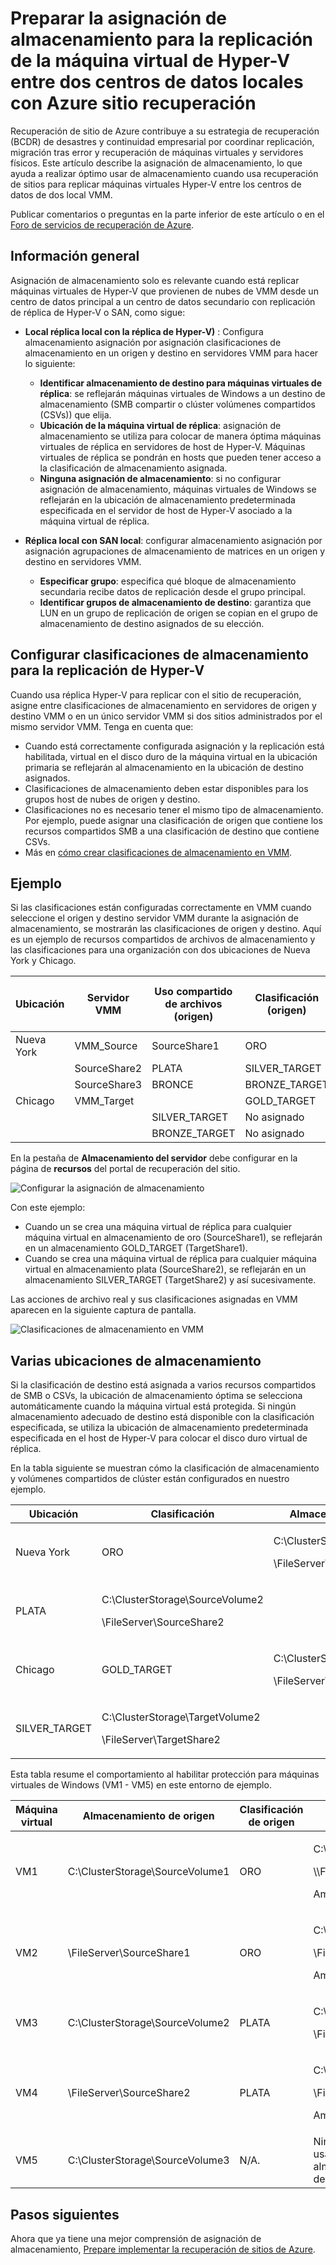 <properties
    pageTitle="Asignar almacenamiento en Azure recuperación de sitios para la replicación de la máquina virtual de Hyper-V entre los centros de datos local | Microsoft Azure"
    description="Preparar la asignación de almacenamiento para la replicación de la máquina virtual de Hyper-V entre dos centros de datos locales con Azure sitio de recuperación."
    services="site-recovery"
    documentationCenter=""
    authors="rayne-wiselman"
    manager="jwhit"
    editor=""/>

<tags
    ms.service="site-recovery"
    ms.devlang="na"
    ms.topic="article"
    ms.tgt_pltfrm="na"
    ms.workload="storage-backup-recovery"
    ms.date="07/06/2016"
    ms.author="raynew"/>


# <a name="prepare-storage-mapping-for-hyper-v-virtual-machine-replication-between-two-on-premises-datacenters-with-azure-site-recovery"></a>Preparar la asignación de almacenamiento para la replicación de la máquina virtual de Hyper-V entre dos centros de datos locales con Azure sitio recuperación


Recuperación de sitio de Azure contribuye a su estrategia de recuperación (BCDR) de desastres y continuidad empresarial por coordinar replicación, migración tras error y recuperación de máquinas virtuales y servidores físicos. Este artículo describe la asignación de almacenamiento, lo que ayuda a realizar óptimo usar de almacenamiento cuando usa recuperación de sitios para replicar máquinas virtuales Hyper-V entre los centros de datos de dos local VMM.

Publicar comentarios o preguntas en la parte inferior de este artículo o en el [Foro de servicios de recuperación de Azure](https://social.msdn.microsoft.com/forums/azure/home?forum=hypervrecovmgr).

## <a name="overview"></a>Información general

Asignación de almacenamiento solo es relevante cuando está replicar máquinas virtuales de Hyper-V que provienen de nubes de VMM desde un centro de datos principal a un centro de datos secundario con replicación de réplica de Hyper-V o SAN, como sigue:


- **Local réplica local con la réplica de Hyper-V)** : Configura almacenamiento asignación por asignación clasificaciones de almacenamiento en un origen y destino en servidores VMM para hacer lo siguiente:

    - **Identificar almacenamiento de destino para máquinas virtuales de réplica**: se reflejarán máquinas virtuales de Windows a un destino de almacenamiento (SMB compartir o clúster volúmenes compartidos (CSVs)) que elija.
    - **Ubicación de la máquina virtual de réplica**: asignación de almacenamiento se utiliza para colocar de manera óptima máquinas virtuales de réplica en servidores de host de Hyper-V. Máquinas virtuales de réplica se pondrán en hosts que pueden tener acceso a la clasificación de almacenamiento asignada.
    - **Ninguna asignación de almacenamiento**: si no configurar asignación de almacenamiento, máquinas virtuales de Windows se reflejarán en la ubicación de almacenamiento predeterminada especificada en el servidor de host de Hyper-V asociado a la máquina virtual de réplica.

- **Réplica local con SAN local**: configurar almacenamiento asignación por asignación agrupaciones de almacenamiento de matrices en un origen y destino en servidores VMM.
    - **Especificar grupo**: especifica qué bloque de almacenamiento secundaria recibe datos de replicación desde el grupo principal.
    - **Identificar grupos de almacenamiento de destino**: garantiza que LUN en un grupo de replicación de origen se copian en el grupo de almacenamiento de destino asignados de su elección.

## <a name="set-up-storage-classifications-for-hyper-v-replication"></a>Configurar clasificaciones de almacenamiento para la replicación de Hyper-V

Cuando usa réplica Hyper-V para replicar con el sitio de recuperación, asigne entre clasificaciones de almacenamiento en servidores de origen y destino VMM o en un único servidor VMM si dos sitios administrados por el mismo servidor VMM. Tenga en cuenta que:

- Cuando está correctamente configurada asignación y la replicación está habilitada, virtual en el disco duro de la máquina virtual en la ubicación primaria se reflejarán al almacenamiento en la ubicación de destino asignados.
- Clasificaciones de almacenamiento deben estar disponibles para los grupos host de nubes de origen y destino.
- Clasificaciones no es necesario tener el mismo tipo de almacenamiento. Por ejemplo, puede asignar una clasificación de origen que contiene los recursos compartidos SMB a una clasificación de destino que contiene CSVs.
- Más en [cómo crear clasificaciones de almacenamiento en VMM](https://technet.microsoft.com/library/gg610685.aspx).

## <a name="example"></a>Ejemplo

Si las clasificaciones están configuradas correctamente en VMM cuando seleccione el origen y destino servidor VMM durante la asignación de almacenamiento, se mostrarán las clasificaciones de origen y destino. Aquí es un ejemplo de recursos compartidos de archivos de almacenamiento y las clasificaciones para una organización con dos ubicaciones de Nueva York y Chicago.

**Ubicación** | **Servidor VMM** | **Uso compartido de archivos (origen)** | **Clasificación (origen)** | **Asignado a** | **Uso compartido de archivos (destino)**
---|---|--- |---|---|---
Nueva York | VMM_Source| SourceShare1 | ORO | GOLD_TARGET | TargetShare1
 |  | SourceShare2 | PLATA | SILVER_TARGET | TargetShare2
 | | SourceShare3 | BRONCE | BRONZE_TARGET | TargetShare3
Chicago | VMM_Target |  | GOLD_TARGET | No asignado |
| | | SILVER_TARGET | No asignado |
 | | | BRONZE_TARGET | No asignado

En la pestaña de **Almacenamiento del servidor** debe configurar en la página de **recursos** del portal de recuperación del sitio.

![Configurar la asignación de almacenamiento](./media/site-recovery-storage-mapping/storage-mapping1.png)

Con este ejemplo:
- Cuando un se crea una máquina virtual de réplica para cualquier máquina virtual en almacenamiento de oro (SourceShare1), se reflejarán en un almacenamiento GOLD_TARGET (TargetShare1).
- Cuando se crea una máquina virtual de réplica para cualquier máquina virtual en almacenamiento plata (SourceShare2), se reflejarán en un almacenamiento SILVER_TARGET (TargetShare2) y así sucesivamente.

Las acciones de archivo real y sus clasificaciones asignadas en VMM aparecen en la siguiente captura de pantalla.

![Clasificaciones de almacenamiento en VMM](./media/site-recovery-storage-mapping/storage-mapping2.png)

## <a name="multiple-storage-locations"></a>Varias ubicaciones de almacenamiento

Si la clasificación de destino está asignada a varios recursos compartidos de SMB o CSVs, la ubicación de almacenamiento óptima se selecciona automáticamente cuando la máquina virtual está protegida. Si ningún almacenamiento adecuado de destino está disponible con la clasificación especificada, se utiliza la ubicación de almacenamiento predeterminada especificada en el host de Hyper-V para colocar el disco duro virtual de réplica.

En la tabla siguiente se muestran cómo la clasificación de almacenamiento y volúmenes compartidos de clúster están configurados en nuestro ejemplo.

**Ubicación** | **Clasificación** | **Almacenamiento asociado**
---|---|---
Nueva York | ORO | <p>C:\ClusterStorage\SourceVolume1</p><p>\\FileServer\SourceShare1</p>
 | PLATA | <p>C:\ClusterStorage\SourceVolume2</p><p>\\FileServer\SourceShare2</p>
Chicago | GOLD_TARGET | <p>C:\ClusterStorage\TargetVolume1</p><p>\\FileServer\TargetShare1</p>
 | SILVER_TARGET| <p>C:\ClusterStorage\TargetVolume2</p><p>\\FileServer\TargetShare2</p>

Esta tabla resume el comportamiento al habilitar protección para máquinas virtuales de Windows (VM1 - VM5) en este entorno de ejemplo.

**Máquina virtual** | **Almacenamiento de origen** | **Clasificación de origen** | **Almacenamiento de destino asignados**
---|---|---|---
VM1 | C:\ClusterStorage\SourceVolume1 | ORO | <p>C:\ClusterStorage\SourceVolume1</p><p>\\\FileServer\SourceShare1</p><p>Ambos GOLD_TARGET</p>
VM2 | \\FileServer\SourceShare1 | ORO | <p>C:\ClusterStorage\SourceVolume1</p><p>\\FileServer\SourceShare1</p> <p>Ambos GOLD_TARGET</p>
VM3 | C:\ClusterStorage\SourceVolume2 | PLATA | <p>C:\ClusterStorage\SourceVolume2</p><p>\FileServer\SourceShare2</p>
VM4 | \FileServer\SourceShare2 | PLATA |<p>C:\ClusterStorage\SourceVolume2</p><p>\\FileServer\SourceShare2</p><p>Ambos SILVER_TARGET</p>
VM5 | C:\ClusterStorage\SourceVolume3 | N/A. | Ninguna asignación, por lo que se usa la ubicación de almacenamiento predeterminada del host Hyper-V

## <a name="next-steps"></a>Pasos siguientes

Ahora que ya tiene una mejor comprensión de asignación de almacenamiento, [Prepare implementar la recuperación de sitios de Azure](site-recovery-best-practices.md).
